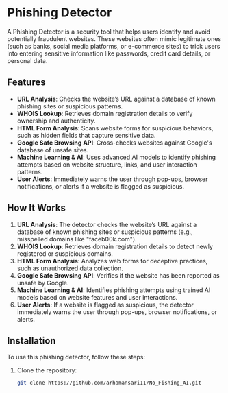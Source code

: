 # Phishing Detector

A Phishing Detector is a security tool that helps users identify and avoid potentially fraudulent websites. These websites often mimic legitimate ones (such as banks, social media platforms, or e-commerce sites) to trick users into entering sensitive information like passwords, credit card details, or personal data.

## Features

- **URL Analysis**: Checks the website’s URL against a database of known phishing sites or suspicious patterns.
- **WHOIS Lookup**: Retrieves domain registration details to verify ownership and authenticity.
- **HTML Form Analysis**: Scans website forms for suspicious behaviors, such as hidden fields that capture sensitive data.
- **Google Safe Browsing API**: Cross-checks websites against Google's database of unsafe sites.
- **Machine Learning & AI**: Uses advanced AI models to identify phishing attempts based on website structure, links, and user interaction patterns.
- **User Alerts**: Immediately warns the user through pop-ups, browser notifications, or alerts if a website is flagged as suspicious.

## How It Works

1. **URL Analysis**: The detector checks the website’s URL against a database of known phishing sites or suspicious patterns (e.g., misspelled domains like "faceb00k.com").
2. **WHOIS Lookup**: Retrieves domain registration details to detect newly registered or suspicious domains.
3. **HTML Form Analysis**: Analyzes web forms for deceptive practices, such as unauthorized data collection.
4. **Google Safe Browsing API**: Verifies if the website has been reported as unsafe by Google.
5. **Machine Learning & AI**: Identifies phishing attempts using trained AI models based on website features and user interactions.
6. **User Alerts**: If a website is flagged as suspicious, the detector immediately warns the user through pop-ups, browser notifications, or alerts.

## Installation

To use this phishing detector, follow these steps:

1. Clone the repository:
   ```bash
   git clone https://github.com/arhamansari11/No_Fishing_AI.git
